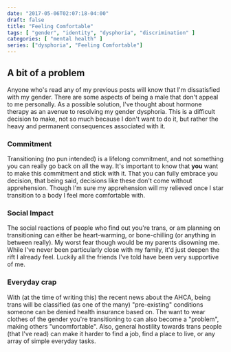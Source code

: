 ```yaml
---
date: "2017-05-06T02:07:18-04:00"
draft: false
title: "Feeling Comfortable"
tags: [ "gender", "identity", "dysphoria", "discrimination" ]
categories: [ "mental health" ]
series: ["dysphoria", "Feeling Comfortable"]
---
```


## A bit of a problem

Anyone who's read any of my previous posts will know that I'm dissatisfied with
my gender. There are some aspects of being a male that don't appeal to me
personally. As a possible solution, I've thought about hormone therapy as an
avenue to resolving my gender dysphoria. This is a difficult decision to make,
not so much because I don't want to do it, but rather the heavy and permanent
consequences associated with it.

### Commitment

Transitioning (no pun intended) is a lifelong commitment, and not something you
can really go back on all the way. It's important to know that **you** want to
make this commitment and stick with it. That you can fully embrace you decision,
that being said, decisions like these don't come without apprehension. Though
I'm sure my apprehension will my relieved once I star transition to a body I
feel more comfortable with.

### Social Impact

The social reactions of people who find out you're trans, or am planning on
transitioning can either be heart-warming, or bone-chilling (or anything in
between really). My worst fear though would be my parents disowning me. While
I've never been particularly close with my family, it'd just deepen the rift I
already feel. Luckily all the friends I've told have been very supportive of me.

### Everyday crap

With (at the time of writing this) the recent news about the AHCA, being trans
will be classified (as one of the many) "pre-existing" conditions someone can be
denied health insurance based on. The want to wear clothes of the gender you're
transitioning to can also become a "problem", making others "uncomfortable".
Also, general hostility towards trans people (that I've read) can make it harder
to find a job, find a place to live, or any array of simple everyday tasks.

